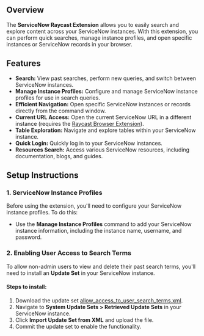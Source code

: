 ## Overview

The **ServiceNow Raycast Extension** allows you to easily search and explore content across your ServiceNow instances. With this extension, you can perform quick searches, manage instance profiles, and open specific instances or ServiceNow records in your browser.

## Features

- **Search:** View past searches, perform new queries, and switch between ServiceNow instances.
- **Manage Instance Profiles:** Configure and manage ServiceNow instance profiles for use in search queries.
- **Efficient Navigation:** Open specific ServiceNow instances or records directly from the command window.
- **Current URL Access:** Open the current ServiceNow URL in a different instance (requires the [Raycast Browser Extension](https://www.raycast.com/browser-extension)).
- **Table Exploration:** Navigate and explore tables within your ServiceNow instance.
- **Quick Login:** Quickly log in to your ServiceNow instances.
- **Resources Search:** Access various ServiceNow resources, including documentation, blogs, and guides.

## Setup Instructions

### 1. ServiceNow Instance Profiles

Before using the extension, you'll need to configure your ServiceNow instance profiles. To do this:

- Use the **Manage Instance Profiles** command to add your ServiceNow instance information, including the instance name, username, and password.

### 2. Enabling User Access to Search Terms

To allow non-admin users to view and delete their past search terms, you'll need to install an **Update Set** in your ServiceNow instance.

#### Steps to install:

1. Download the update set [allow_access_to_user_search_terms.xml](media/allow_access_to_user_search_terms.xml).
2. Navigate to **System Update Sets > Retrieved Update Sets** in your ServiceNow instance.
3. Click **Import Update Set from XML** and upload the file.
4. Commit the update set to enable the functionality.
